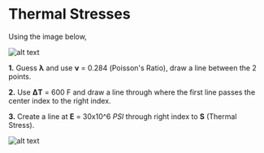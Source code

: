 # Thermal Stresses

Using the image below, 

![alt text](https://github.com/rocketproplab/Guides/blob/master/markdownGuides/Thermal%20Stresses%20Chart.jpg "Thermal Stresses Chart")

**1.** Guess 	**&#955;** and use **&#957;** = 0.284 (Poisson's Ratio), draw a line between the 2 points. 

**2.** Use **&#916;T** = 600 F and draw a line through where the first line passes the center index to the right index.

**3.** Create a line at **E** = 30x10^6 _PSI_ through right index to **S** (Thermal Stress).

![alt text](https://github.com/rocketproplab/Guides/blob/master/markdownGuides/Variables.jpg "Variables")
